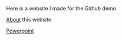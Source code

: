 Here is a website I made for the *Github* demo

[About](about.md) this website

[Powerpoint](https://docs.google.com/presentation/d/1BGQIFr778Bjner4v5-syj9F4pTtccG9t3Nr_HEPff64/edit#slide=id.p)
